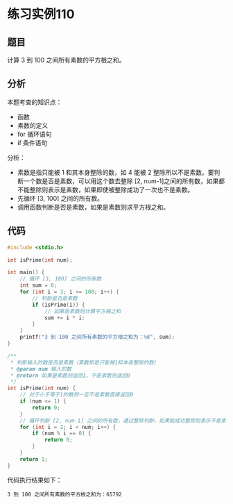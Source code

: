 # 练习实例110

## 题目

计算 3 到 100 之间所有素数的平方根之和。

## 分析

本题考查的知识点：

- 函数
- 素数的定义
- for 循环语句
- if 条件语句

分析：

- 素数是指只能被 1 和其本身整除的数，如 4 能被 2 整除所以不是素数。要判断一个数是否是素数，可以用这个数去整除 [2, num-1]之间的所有数，如果都不能整除则表示是素数，如果即使被整除成功了一次也不是素数。
- 先循环 [3, 100] 之间的所有数。
- 调用函数判断是否是素数，如果是素数则求平方根之和。

## 代码

```c
#include <stdio.h>

int isPrime(int num);

int main() {
    // 循环 [3, 100] 之间的所有数
    int sum = 0;
    for (int i = 3; i <= 100; i++) {
        // 判断是否是素数
        if (isPrime(i)) {
            // 如果是素数则计算平方根之和
            sum += i * i;
        }
    }
    printf("3 到 100 之间所有素数的平方根之和为：%d", sum);
}

/**
 * 判断输入的数是否是素数（素数即是只能被1和本身整除的数）
 * @param num 输入的数
 * @return 如果是素数则返回1，不是素数则返回0
 */
int isPrime(int num) {
    // 对于小于等于1的数则一定不是素数直接返回0
    if (num <= 1) {
        return 0;
    }
    // 循环判断 [2, num-1] 之间的所有数，通过整除判断，如果能成功整除则表示不是素数
    for (int i = 2; i < num; i++) {
        if (num % i == 0) {
            return 0;
        }
    }
    return 1;
}
```

代码执行结果如下：

```text
3 到 100 之间所有素数的平方根之和为：65792
```